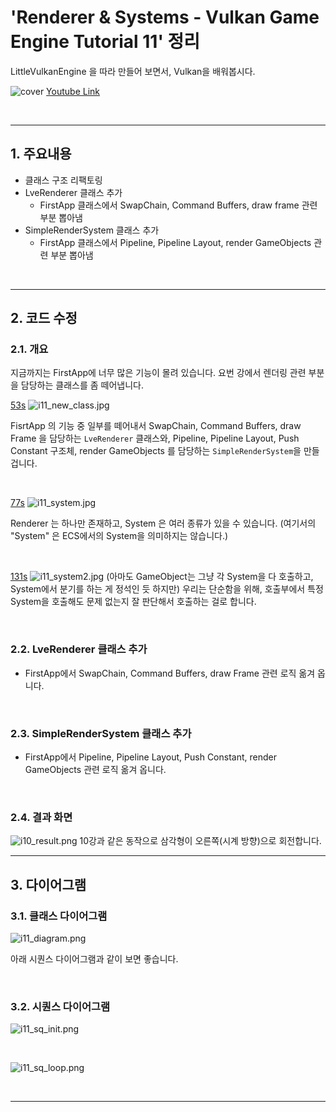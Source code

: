 # 'Renderer & Systems - Vulkan Game Engine Tutorial 11' 정리


LittleVulkanEngine 을 따라 만들어 보면서, Vulkan을 배워봅시다.


![cover](/images/lve/i11_cover.jpg)
[Youtube Link](https://youtu.be/uGRSTRGlZVs?list=PL8327DO66nu9qYVKLDmdLW_84-yE4auCR)

<br/>

---


## 1. 주요내용

- 클래스 구조 리팩토링
- LveRenderer 클래스 추가
  - FirstApp 클래스에서 SwapChain, Command Buffers, draw frame 관련 부분 뽑아냄
- SimpleRenderSystem 클래스 추가
  - FirstApp 클래스에서 Pipeline, Pipeline Layout, render GameObjects 관련 부분 뽑아냄

<br/>

---

## 2. 코드 수정

### 2.1. 개요

지금까지는 FirstApp에 너무 많은 기능이 몰려 있습니다.
요번 강에서 렌더링 관련 부분을 담당하는 클래스를 좀 떼어냅니다.


[53s](https://youtu.be/uGRSTRGlZVs?list=PL8327DO66nu9qYVKLDmdLW_84-yE4auCR&t=53)
![i11_new_class.jpg](/images/lve/i11_new_class.jpg)

FisrtApp 의 기능 중 일부를 떼어내서
SwapChain, Command Buffers, draw Frame 을 담당하는 `LveRenderer` 클래스와,
Pipeline, Pipeline Layout, Push Constant 구조체, render GameObjects 를 담당하는 `SimpleRenderSystem`을 만들 겁니다.

<br/>

[77s](https://youtu.be/uGRSTRGlZVs?list=PL8327DO66nu9qYVKLDmdLW_84-yE4auCR&t=77)
![i11_system.jpg](/images/lve/i11_system.jpg)

Renderer 는 하나만 존재하고, System 은 여러 종류가 있을 수 있습니다.
(여기서의 "System" 은 ECS에서의 System을 의미하지는 않습니다.)


<br/>

[131s](https://youtu.be/uGRSTRGlZVs?list=PL8327DO66nu9qYVKLDmdLW_84-yE4auCR&t=131)
![i11_system2.jpg](/images/lve/i11_system2.jpg)
(아마도 GameObject는 그냥 각 System을 다 호출하고, System에서 분기를 하는 게 정석인 듯 하지만)
우리는 단순함을 위해, 호출부에서 특정 System을 호출해도 문제 없는지 잘 판단해서 호출하는 걸로 합니다.

<br/>

### 2.2. LveRenderer 클래스 추가
- FirstApp에서 SwapChain, Command Buffers, draw Frame 관련 로직 옮겨 옵니다.

<br/>

### 2.3. SimpleRenderSystem 클래스 추가
- FirstApp에서 Pipeline, Pipeline Layout, Push Constant, render GameObjects 관련 로직 옮겨 옵니다.

<br/>

### 2.4. 결과 화면
![i10_result.png](/images/lve/i10_result.png)
10강과 같은 동작으로 삼각형이 오른쪽(시계 방향)으로 회전합니다.


---


## 3. 다이어그램

### 3.1. 클래스 다이어그램
![i11_diagram.png](/images/lve/i11_diagram.png)

아래 시퀀스 다이어그램과 같이 보면 좋습니다.

<br/>

### 3.2. 시퀀스 다이어그램

![i11_sq_init.png](/images/lve/i11_sq_init.png)

<br/>

![i11_sq_loop.png](/images/lve/i11_sq_loop.png)


<br/>

---
